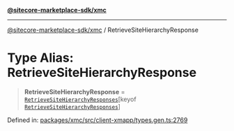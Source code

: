 [**@sitecore-marketplace-sdk/xmc**](../README.md)

***

[@sitecore-marketplace-sdk/xmc](../README.md) / RetrieveSiteHierarchyResponse

# Type Alias: RetrieveSiteHierarchyResponse

> **RetrieveSiteHierarchyResponse** = [`RetrieveSiteHierarchyResponses`](RetrieveSiteHierarchyResponses.md)\[keyof [`RetrieveSiteHierarchyResponses`](RetrieveSiteHierarchyResponses.md)\]

Defined in: [packages/xmc/src/client-xmapp/types.gen.ts:2769](https://github.com/Sitecore/sitecore-marketplace-sdk/blob/af886e6134b8d1079ef5b8ef70b7eb2f1d9c8aeb/packages/xmc/src/client-xmapp/types.gen.ts#L2769)
